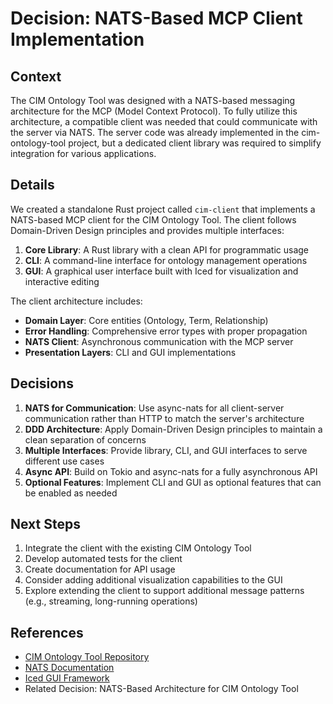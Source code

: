 # Decision: NATS-Based MCP Client Implementation

## Context
The CIM Ontology Tool was designed with a NATS-based messaging architecture for the MCP (Model Context Protocol). To fully utilize this architecture, a compatible client was needed that could communicate with the server via NATS. The server code was already implemented in the cim-ontology-tool project, but a dedicated client library was required to simplify integration for various applications.

## Details
We created a standalone Rust project called `cim-client` that implements a NATS-based MCP client for the CIM Ontology Tool. The client follows Domain-Driven Design principles and provides multiple interfaces:

1. **Core Library**: A Rust library with a clean API for programmatic usage
2. **CLI**: A command-line interface for ontology management operations
3. **GUI**: A graphical user interface built with Iced for visualization and interactive editing

The client architecture includes:
- **Domain Layer**: Core entities (Ontology, Term, Relationship)
- **Error Handling**: Comprehensive error types with proper propagation
- **NATS Client**: Asynchronous communication with the MCP server
- **Presentation Layers**: CLI and GUI implementations

## Decisions
1. **NATS for Communication**: Use async-nats for all client-server communication rather than HTTP to match the server's architecture
2. **DDD Architecture**: Apply Domain-Driven Design principles to maintain a clean separation of concerns
3. **Multiple Interfaces**: Provide library, CLI, and GUI interfaces to serve different use cases
4. **Async API**: Build on Tokio and async-nats for a fully asynchronous API
5. **Optional Features**: Implement CLI and GUI as optional features that can be enabled as needed

## Next Steps
1. Integrate the client with the existing CIM Ontology Tool
2. Develop automated tests for the client
3. Create documentation for API usage
4. Consider adding additional visualization capabilities to the GUI
5. Explore extending the client to support additional message patterns (e.g., streaming, long-running operations)

## References
- [CIM Ontology Tool Repository](https://github.com/thecowboyai/cim)
- [NATS Documentation](https://docs.nats.io/)
- [Iced GUI Framework](https://iced.rs/)
- Related Decision: NATS-Based Architecture for CIM Ontology Tool 